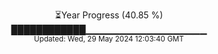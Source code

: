 <p align="center">
⏳Year Progress (40.85 %)<br>
████████████▁▁▁▁▁▁▁▁▁▁▁▁▁▁▁▁▁▁ <br>
<sub>Updated: Wed, 29 May 2024 12:03:40 GMT</sub>
</p>

